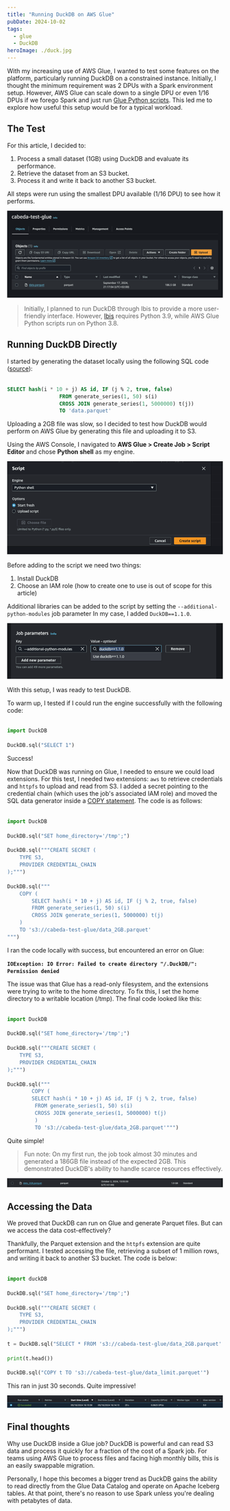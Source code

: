 ```yaml
---
title: "Running DuckDB on AWS Glue"
pubDate: 2024-10-02
tags:
  - glue
  - DuckDB
heroImage: ./duck.jpg
---
```


With my increasing use of AWS Glue, I wanted to test some features on the platform, particularly running DuckDB on a constrained instance. Initially, I thought the minimum requirement was 2 DPUs with a Spark environment setup. However, AWS Glue can scale down to a single DPU or even 1/16 DPUs if we forego Spark and just run [Glue Python scripts](https://docs.aws.amazon.com/glue/latest/dg/add-job-python.html). This led me to explore how useful this setup would be for a typical workload.

## The Test

For this article, I decided to:

1. Process a small dataset (1GB) using DuckDB and evaluate its performance.
2. Retrieve the dataset from an S3 bucket.
3. Process it and write it back to another S3 bucket.

All steps were run using the smallest DPU available (1/16 DPU) to see how it performs.

![alt text](images/image.png)

> Initially, I planned to run DuckDB through Ibis to provide a more user-friendly interface. However, [Ibis](https://ibis-project.org/) requires Python 3.9, while AWS Glue Python scripts run on Python 3.8.

## Running DuckDB Directly

I started by generating the dataset locally using the following SQL code ([source](https://duckdb.org/docs/guides/snippets/create_synthetic_data.html)):

```sql

SELECT hash(i * 10 + j) AS id, IF (j % 2, true, false)
                 FROM generate_series(1, 50) s(i)
                 CROSS JOIN generate_series(1, 5000000) t(j))
                 TO 'data.parquet'

```

Uploading a 2GB file was slow, so I decided to test how DuckDB would perform on AWS Glue by generating this file and uploading it to S3.

Using the AWS Console, I navigated to **AWS Glue > Create Job > Script Editor** and chose **Python shell** as my engine.

![alt text](images/image-1.png)

Before adding to the script we need two things:

1. Install DuckDB
2. Choose an IAM role (how to create one to use is out of scope for this article)

Additional libraries can be added to the script by setting the `--additional-python-modules` job parameter In my case, I added `DuckDB==1.1.0`.

![Job parameters --additional-python-modules](images/image-2.png)

With this setup, I was ready to test DuckDB.

To warm up, I tested if I could run the engine successfully with the following code:

```python

import DuckDB

DuckDB.sql("SELECT 1")

```

Success!

Now that DuckDB was running on Glue, I needed to ensure we could load extensions. For this test, I needed two extensions: `aws` to retrieve credentials and `httpfs` to upload and read from S3. I added a secret pointing to the credential chain (which uses the job's associated IAM role) and moved the SQL data generator inside a [COPY statement](https://DuckDB.org/docs/sql/statements/copy.html). The code is as follows:

```python

import DuckDB

DuckDB.sql("SET home_directory='/tmp';")

DuckDB.sql("""CREATE SECRET (
    TYPE S3,
    PROVIDER CREDENTIAL_CHAIN
);""")

DuckDB.sql("""
    COPY (
        SELECT hash(i * 10 + j) AS id, IF (j % 2, true, false)
        FROM generate_series(1, 50) s(i)
        CROSS JOIN generate_series(1, 5000000) t(j)
    ) 
    TO 's3://cabeda-test-glue/data_2GB.parquet'
""")
```

I ran the code locally with success, but encountered an error on Glue:

**`IOException: IO Error: Failed to create directory "/.DuckDB/": Permission denied`**

The issue was that Glue has a read-only filesystem, and the extensions were trying to write to the home directory. To fix this, I set the home directory to a writable location (/tmp). The final code looked like this:

```python

import DuckDB

DuckDB.sql("SET home_directory='/tmp';")

DuckDB.sql("""CREATE SECRET (
    TYPE S3,
    PROVIDER CREDENTIAL_CHAIN
);""")

DuckDB.sql("""
        COPY (
        SELECT hash(i * 10 + j) AS id, IF (j % 2, true, false)
         FROM generate_series(1, 50) s(i)
         CROSS JOIN generate_series(1, 5000000) t(j)
         ) 
         TO 's3://cabeda-test-glue/data_2GB.parquet'""")

```

Quite simple!

> Fun note: On my first run, the job took almost 30 minutes and generated a 186GB file instead of the expected 2GB. This demonstrated DuckDB's ability to handle scarce resources effectively.

![alt text](images/image-3.png)

## Accessing the Data

We proved that DuckDB can run on Glue and generate Parquet files. But can we access the data cost-effectively?

Thankfully, the Parquet extension and the `httpfs` extension are quite performant. I tested accessing the file, retrieving a subset of 1 million rows, and writing it back to another S3 bucket. The code is below:

```python

import duckDB

DuckDB.sql("SET home_directory='/tmp';")

DuckDB.sql("""CREATE SECRET (
    TYPE S3,
    PROVIDER CREDENTIAL_CHAIN
);""")

t = DuckDB.sql("SELECT * FROM 's3://cabeda-test-glue/data_2GB.parquet' LIMIT 1000000").df()

print(t.head())

DuckDB.sql("COPY t TO 's3://cabeda-test-glue/data_limit.parquet'")

```

This ran in just 30 seconds. Quite impressive!

![alt text](images/image-4.png)

## Final thoughts

Why use DuckDB inside a Glue job? DuckDB is powerful and can read S3 data and process it quickly for a fraction of the cost of a Spark job. For teams using AWS Glue to process files and facing high monthly bills, this is an easily swappable migration.

Personally, I hope this becomes a bigger trend as DuckDB gains the ability to read directly from the Glue Data Catalog and operate on Apache Iceberg tables. At that point, there's no reason to use Spark unless you're dealing with petabytes of data.
